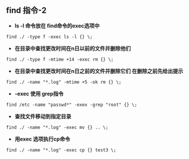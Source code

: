 ## find 指令-2

- **ls -l 命令放在 find命令的exec选项中**

```shell
find ./ -type f -exec ls -l {} \;
```

- **在目录中查找更改时间在n日以前的文件并删除他们**

```shell
find ./ -type f -mtime +14 -exec rm {} \;
```

- **在目录中查找更改时间在n日之前的文件并删除它们 在删除之前先给出提示**

```shell
find ./ -name "*.log" -mtime +5 -ok rm {} \;
```

- **-exec 使用 grep指令**

```shell
find /etc -name "passwd*" -exex -grep "root" {} \;
```

- **查找文件移动到指定目录**

```shell
find ./ -name "*.log" -exec mv {} .. \;
```

- **用exec 选项执行cp命令**

```shell
find ./ -name "*.log" -exec cp {} test3 \;
```
